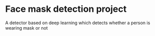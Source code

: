 # Face mask detection project
A detector based on deep learning which detects whether a person is wearing mask or not
